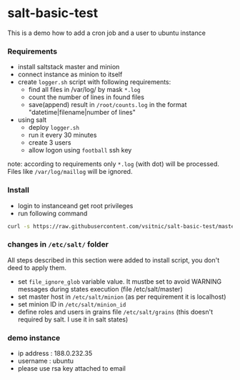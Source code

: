 # salt-basic-test

This is a demo how to add a cron job and a user to ubuntu instance

### Requirements

- install saltstack master and minion
- connect instance as minion to itself
- create `logger.sh` script with following requirements:
  - find all files in /var/log/ by mask `*.log`
  - count the number of lines in found files
  - save(append) result in `/root/counts.log` in the format "datetime|filename|number of lines"
- using salt 
  - deploy `logger.sh`
  - run it every 30 minutes
  - create 3 users 
  - allow logon using `football` ssh key

note: 
according to requirements only `*.log` (with dot) will be processed. Files like `/var/log/maillog` will be ignored.

### Install

- login to instanceand get root privileges
- run following command 
```bash
curl -s https://raw.githubusercontent.com/vsitnic/salt-basic-test/master/scripts/laisy_install.sh | bash
```

### changes in `/etc/salt/` folder

All steps described in this section were added to install script, you don't deed to apply them.

- set `file_ignore_glob` variable value. It mustbe set to avoid WARNING messages during states execution (file /etc/salt/master)
- set master host in `/etc/salt/minion` (as per requirement it is localhost)
- set minion ID in `/etc/salt/minion_id`
- define roles and users in grains file `/etc/salt/grains` (this doesn't required by salt. I use it in salt states)

### demo instance
- ip address : 188.0.232.35
- username : ubuntu
- please use rsa key attached to email
